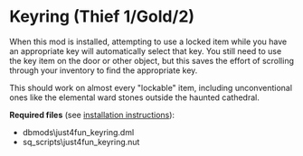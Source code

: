 # Keyring (Thief 1/Gold/2)

When this mod is installed, attempting to use a locked item while you have an appropriate key will automatically select that key. You still need to use the key item on the door or other object, but this saves the effort of scrolling through your inventory to find the appropriate key.

This should work on almost every "lockable" item, including unconventional ones like the elemental ward stones outside the haunted cathedral.

**Required files** (see [installation instructions](Installation%20and%20Removal.md)):
* dbmods\just4fun_keyring.dml
* sq_scripts\just4fun_keyring.nut